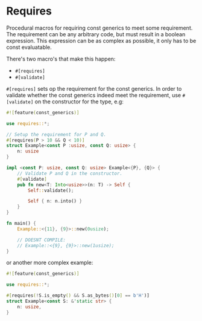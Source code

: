 # Requires
Procedural macros for requiring const generics to meet some requirement.
The requirement can be any arbitrary code, but must result in a boolean expression.
This expression can be as complex as possible, it only has to be const evaluatable.

There's two macro's that make this happen:
 - `#[requires]`
 - `#[validate]`

`#[requires]` sets op the requirement for the const generics.
In order to validate whether the const generics indeed meet the requirement, use `#[validate]` on the constructor for the type, e.g:
```Rust
#![feature(const_generics)]

use requires::*;

// Setup the requirement for P and Q.
#[requires(P > 10 && Q < 10)]
struct Example<const P :usize, const Q: usize> {
    n: usize
}

impl <const P: usize, const Q: usize> Example<{P}, {Q}> {
    // Validate P and Q in the constructor.
    #[validate]
    pub fn new<T: Into<usize>>(n: T) -> Self {
        Self::validate();

        Self { n: n.into() }
    }
}

fn main() {
    Example::<{11}, {9}>::new(0usize);

    // DOESNT COMPILE:
    // Example::<{9}, {9}>::new(1usize);
}
```

or another more complex example:
```Rust
#![feature(const_generics)]

use requires::*;

#[requires(!S.is_empty() && S.as_bytes()[0] == b'H')]
struct Example<const S: &'static str> {
    n: usize,
}
```